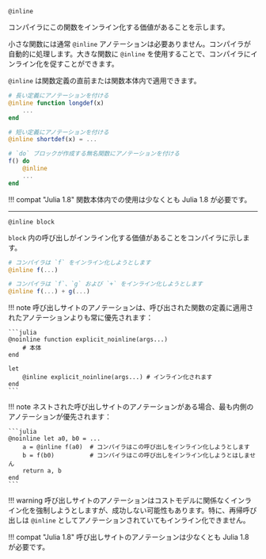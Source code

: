 ```
@inline
```

コンパイラにこの関数をインライン化する価値があることを示します。

小さな関数には通常 `@inline` アノテーションは必要ありません。コンパイラが自動的に処理します。大きな関数に `@inline` を使用することで、コンパイラにインライン化を促すことができます。

`@inline` は関数定義の直前または関数本体内で適用できます。

```julia
# 長い定義にアノテーションを付ける
@inline function longdef(x)
    ...
end

# 短い定義にアノテーションを付ける
@inline shortdef(x) = ...

# `do` ブロックが作成する無名関数にアノテーションを付ける
f() do
    @inline
    ...
end
```

!!! compat "Julia 1.8"
    関数本体内での使用は少なくとも Julia 1.8 が必要です。


---

```
@inline block
```

`block` 内の呼び出しがインライン化する価値があることをコンパイラに示します。

```julia
# コンパイラは `f` をインライン化しようとします
@inline f(...)

# コンパイラは `f`、`g` および `+` をインライン化しようとします
@inline f(...) + g(...)
```

!!! note
    呼び出しサイトのアノテーションは、呼び出された関数の定義に適用されたアノテーションよりも常に優先されます：

    ```julia
    @noinline function explicit_noinline(args...)
        # 本体
    end

    let
        @inline explicit_noinline(args...) # インライン化されます
    end
    ```


!!! note
    ネストされた呼び出しサイトのアノテーションがある場合、最も内側のアノテーションが優先されます：

    ```julia
    @noinline let a0, b0 = ...
        a = @inline f(a0)  # コンパイラはこの呼び出しをインライン化しようとします
        b = f(b0)          # コンパイラはこの呼び出しをインライン化しようとはしません
        return a, b
    end
    ```


!!! warning
    呼び出しサイトのアノテーションはコストモデルに関係なくインライン化を強制しようとしますが、成功しない可能性もあります。特に、再帰呼び出しは `@inline` としてアノテーションされていてもインライン化できません。


!!! compat "Julia 1.8"
    呼び出しサイトのアノテーションは少なくとも Julia 1.8 が必要です。

